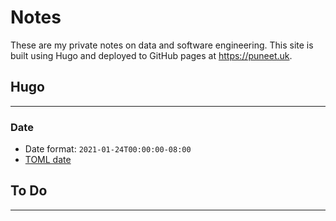 # Notes

These are my private notes on data and software engineering. This site is built using Hugo and deployed to GitHub pages at https://puneet.uk.

## Hugo
-------

### Date

- Date format: ``` 2021-01-24T00:00:00-08:00 ```
- [TOML date](https://github.com/toml-lang/toml/blob/master/toml.md#user-content-offset-date-time)


## To Do
--------



